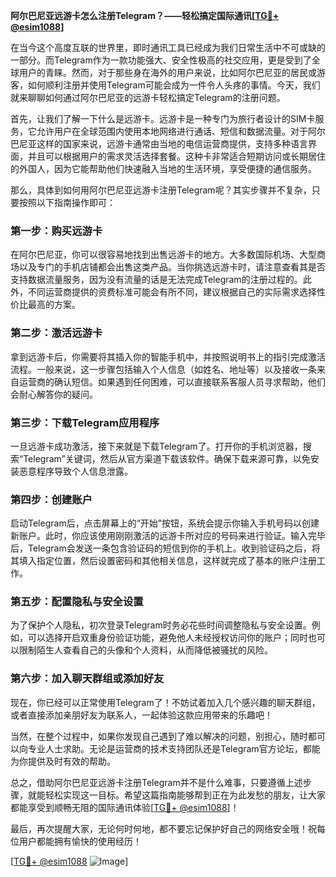 **阿尔巴尼亚远游卡怎么注册Telegram？——轻松搞定国际通讯[[TG💪+ @esim1088](https://t.me/s/esim1088)]**

在当今这个高度互联的世界里，即时通讯工具已经成为我们日常生活中不可或缺的一部分。而Telegram作为一款功能强大、安全性极高的社交应用，更是受到了全球用户的青睐。然而，对于那些身在海外的用户来说，比如阿尔巴尼亚的居民或游客，如何顺利注册并使用Telegram可能会成为一件令人头疼的事情。今天，我们就来聊聊如何通过阿尔巴尼亚的远游卡轻松搞定Telegram的注册问题。

首先，让我们了解一下什么是远游卡。远游卡是一种专门为旅行者设计的SIM卡服务，它允许用户在全球范围内使用本地网络进行通话、短信和数据流量。对于阿尔巴尼亚这样的国家来说，远游卡通常由当地的电信运营商提供，支持多种语言界面，并且可以根据用户的需求灵活选择套餐。这种卡非常适合短期访问或长期居住的外国人，因为它能帮助他们快速融入当地的生活环境，享受便捷的通信服务。

那么，具体到如何用阿尔巴尼亚远游卡注册Telegram呢？其实步骤并不复杂，只要按照以下指南操作即可：

### 第一步：购买远游卡

在阿尔巴尼亚，你可以很容易地找到出售远游卡的地方。大多数国际机场、大型商场以及专门的手机店铺都会出售这类产品。当你挑选远游卡时，请注意查看其是否支持数据流量服务，因为没有流量的话是无法完成Telegram的注册过程的。此外，不同运营商提供的资费标准可能会有所不同，建议根据自己的实际需求选择性价比最高的方案。

### 第二步：激活远游卡

拿到远游卡后，你需要将其插入你的智能手机中，并按照说明书上的指引完成激活流程。一般来说，这一步骤包括输入个人信息（如姓名、地址等）以及接收一条来自运营商的确认短信。如果遇到任何困难，可以直接联系客服人员寻求帮助，他们会耐心解答你的疑问。

### 第三步：下载Telegram应用程序

一旦远游卡成功激活，接下来就是下载Telegram了。打开你的手机浏览器，搜索“Telegram”关键词，然后从官方渠道下载该软件。确保下载来源可靠，以免安装恶意程序导致个人信息泄露。

### 第四步：创建账户

启动Telegram后，点击屏幕上的“开始”按钮，系统会提示你输入手机号码以创建新账户。此时，你应该使用刚刚激活的远游卡所对应的号码来进行验证。输入完毕后，Telegram会发送一条包含验证码的短信到你的手机上。收到验证码之后，将其填入指定位置，然后设置密码和其他相关信息，这样就完成了基本的账户注册工作。

### 第五步：配置隐私与安全设置

为了保护个人隐私，初次登录Telegram时务必花些时间调整隐私与安全设置。例如，可以选择开启双重身份验证功能，避免他人未经授权访问你的账户；同时也可以限制陌生人查看自己的头像和个人资料，从而降低被骚扰的风险。

### 第六步：加入聊天群组或添加好友

现在，你已经可以正常使用Telegram了！不妨试着加入几个感兴趣的聊天群组，或者直接添加亲朋好友为联系人，一起体验这款应用带来的乐趣吧！

当然，在整个过程中，如果你发现自己遇到了难以解决的问题，别担心，随时都可以向专业人士求助。无论是运营商的技术支持团队还是Telegram官方论坛，都能为你提供及时有效的帮助。

总之，借助阿尔巴尼亚远游卡注册Telegram并不是什么难事，只要遵循上述步骤，就能轻松实现这一目标。希望这篇指南能够帮到正在为此发愁的朋友，让大家都能享受到顺畅无阻的国际通讯体验[[TG💪+ @esim1088](https://t.me/s/esim1088)]！

最后，再次提醒大家，无论何时何地，都不要忘记保护好自己的网络安全哦！祝每位用户都能拥有愉快的使用经历！

[[TG💪+ @esim1088](https://t.me/s/esim1088) ![Image](https://i.postimg.cc/4NQfJmqS/Snipaste-2025-05-13-00-14-12.png)]